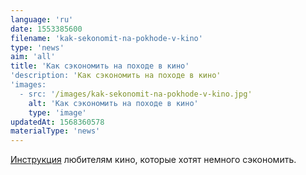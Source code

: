 ```yaml
---
language: 'ru'
date: 1553385600
filename: 'kak-sekonomit-na-pokhode-v-kino'
type: 'news'
aim: 'all'
title: 'Как сэкономить на походе в кино'
'description: 'Как сэкономить на походе в кино'
'images:
  - src: '/images/kak-sekonomit-na-pokhode-v-kino.jpg'
    alt: 'Как сэкономить на походе в кино'
    type: 'image'
updatedAt: 1568360578
materialType: 'news'
---
```

[Инструкция](https://vk.com/@physvsu-kak-studentu-v-voronezhe-ekonomit-na-kino) любителям кино, которые хотят немного сэкономить.
